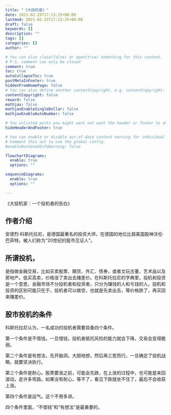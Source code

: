 ```yaml
---
title: "《大投机者》"
date: 2021-02-25T17:13:25+08:00
lastmod: 2021-02-25T17:13:25+08:00
draft: false
keywords: []
description: ""
tags: []
categories: []
author: ""

# You can also close(false) or open(true) something for this content.
# P.S. comment can only be closed
comment: true
toc: true
autoCollapseToc: true
postMetaInFooter: true
hiddenFromHomePage: false
# You can also define another contentCopyright. e.g. contentCopyright: "This is another copyright."
contentCopyright: false
reward: false
mathjax: false
mathjaxEnableSingleDollar: false
mathjaxEnableAutoNumber: false

# You unlisted posts you might want not want the header or footer to show
hideHeaderAndFooter: true

# You can enable or disable out-of-date content warning for individual post.
# Comment this out to use the global config.
#enableOutdatedInfoWarning: false

flowchartDiagrams:
  enable: true
  options: ""

sequenceDiagrams: 
  enable: true
  options: ""

---
```


《大投机家：一个投机者的告白》

## 作者介绍

安德烈·科斯托拉尼，是德国最著名的投资大师，在德国的地位比肩美国股神沃伦·巴菲特，被人们称为“20世纪的股市见证人”。

##  所谓投机，

是指做金融交易，比如买卖股票、期货、外汇、债券，或者文玩古董、艺术品以及房地产。低买高卖，价格涨了卖出去赚差价。在科斯托拉尼的字典里，投机和投资是一个意思，金融市场不分投机者和投资者，只分为赚钱的人和亏钱的人。投机和投资的区别可能只在于，投机者可以做空，也就是先卖出去，等价格跌了，再买回来赚差价。  

## 股市投机的条件 

 科斯托拉尼认为，一名成功的投机者需要具备四个条件。  

第一个条件是不借钱。一旦借钱，投机者抵抗风险的能力就会下降，交易会变得脆弱。

第二个条件是有想法，先开脑洞，大胆地想，然后再三思而行。一旦确定了投机战略，就要坚决执行。

第三个条件是耐心。股票要涨之前，可能会先跌，在上涨的过程中，也可能是来回波动，走许多弯路。如果没有耐心，等不了，看见下跌就坐不住了，最后不会收获上涨。

第四个条件是运气。这个不用多讲。

四个条件里面，“不借钱”和“有想法”是最重要的。